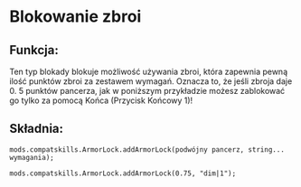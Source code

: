 # Blokowanie zbroi

## Funkcja:

Ten typ blokady blokuje możliwość używania zbroi, która zapewnia pewną ilość punktów zbroi za zestawem wymagań. Oznacza to, że jeśli zbroja daje 0. 5 punktów pancerza, jak w poniższym przykładzie możesz zablokować go tylko za pomocą Końca (Przycisk Końcowy 1)!

## Składnia:

    mods.compatskills.ArmorLock.addArmorLock(podwójny pancerz, string... wymagania);
    
    mods.compatskills.ArmorLock.addArmorLock(0.75, "dim|1");